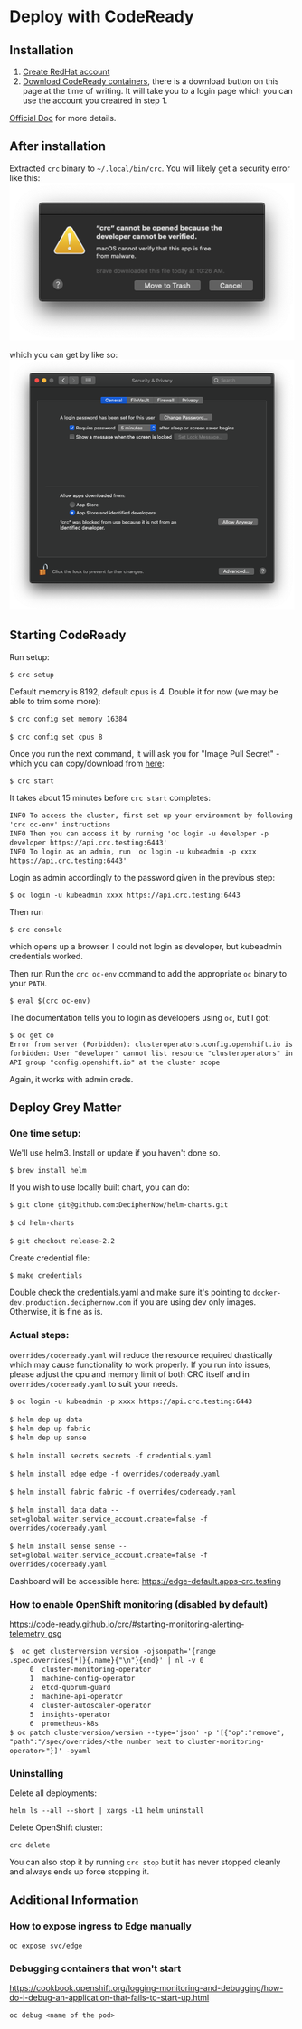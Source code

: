 # Deploy with CodeReady

## Installation



1. [Create RedHat account](https://www.redhat.com/wapps/ugc/register.html?_flowId=register-flow&_flowExecutionKey=e2s1)
2. [Download CodeReady containers](https://developers.redhat.com/products/codeready-containers/overview), there is a download button on this page at the time of writing. It will take you to a login page which you can use the account you creatred in step 1.

[Official Doc](https://access.redhat.com/documentation/en-us/red_hat_codeready_containers/1.7/) for more details.


## After installation

Extracted `crc` binary to `~/.local/bin/crc`. You will likely get a security error like this:
![](img/codeready1.png) 

which you can get by like so:
![Screen Shot 2020-03-23 at 10.44.42 AM|569x500, 75%](img/codeready2.png) 


## Starting CodeReady

Run setup:
```
$ crc setup
```


Default memory is 8192, default cpus is 4. Double it for now (we may be able to trim some more):

```
$ crc config set memory 16384

$ crc config set cpus 8 
```


Once you run the next command, it will ask you for "Image Pull Secret" - which you can copy/download from [here](https://cloud.redhat.com/openshift/install/crc/installer-provisioned):

```
$ crc start
```



It takes about 15 minutes before `crc start` completes:

```
INFO To access the cluster, first set up your environment by following 'crc oc-env' instructions
INFO Then you can access it by running 'oc login -u developer -p developer https://api.crc.testing:6443'
INFO To login as an admin, run 'oc login -u kubeadmin -p xxxx https://api.crc.testing:6443'
```



Login as admin accordingly to the password given in the previous step:

```
$ oc login -u kubeadmin xxxx https://api.crc.testing:6443
```

Then run

```
$ crc console
```

which opens up a browser. I could not login as developer, but kubeadmin credentials worked.



Then run Run the  `crc oc-env`  command to add the appropriate  `oc`  binary to your  `PATH`.

```
$ eval $(crc oc-env)
```



The documentation tells you to login as developers using `oc`, but I got:

```
$ oc get co
Error from server (Forbidden): clusteroperators.config.openshift.io is forbidden: User "developer" cannot list resource "clusteroperators" in API group "config.openshift.io" at the cluster scope
```

Again, it works with admin creds.



## Deploy Grey Matter

### One time setup:
We'll use helm3. Install or update if you haven't done so.

```
$ brew install helm
```

If you wish to use locally built chart, you can do:

```
$ git clone git@github.com:DecipherNow/helm-charts.git

$ cd helm-charts

$ git checkout release-2.2
```

Create credential file:

```
$ make credentials
```

Double check the credentials.yaml and make sure it's pointing to `docker-dev.production.deciphernow.com` if you are using dev only images. Otherwise, it is fine as is.

### Actual steps:

`overrides/codeready.yaml` will reduce the resource required drastically which may cause functionality to work properly. If you run into issues, please adjust the cpu and memory limit of both CRC itself and in `overrides/codeready.yaml` to suit your needs.



```
$ oc login -u kubeadmin -p xxxx https://api.crc.testing:6443

$ helm dep up data
$ helm dep up fabric
$ helm dep up sense

$ helm install secrets secrets -f credentials.yaml

$ helm install edge edge -f overrides/codeready.yaml

$ helm install fabric fabric -f overrides/codeready.yaml

$ helm install data data --set=global.waiter.service_account.create=false -f overrides/codeready.yaml

$ helm install sense sense --set=global.waiter.service_account.create=false -f overrides/codeready.yaml

```

Dashboard will be accessible here:
https://edge-default.apps-crc.testing

### How to enable OpenShift monitoring (disabled by default)

https://code-ready.github.io/crc/#starting-monitoring-alerting-telemetry_gsg

```
$  oc get clusterversion version -ojsonpath='{range .spec.overrides[*]}{.name}{"\n"}{end}' | nl -v 0                                  
     0	cluster-monitoring-operator
     1	machine-config-operator
     2	etcd-quorum-guard
     3	machine-api-operator
     4	cluster-autoscaler-operator
     5	insights-operator
     6	prometheus-k8s
$ oc patch clusterversion/version --type='json' -p '[{"op":"remove", "path":"/spec/overrides/<the number next to cluster-monitoring-operator>"}]' -oyaml

```
### Uninstalling

Delete all deployments:
```
helm ls --all --short | xargs -L1 helm uninstall 
```

Delete OpenShift cluster:
```
crc delete
```
You can also stop it by running `crc stop` but it has never stopped cleanly and always ends up force stopping it.


## Additional Information

### How to expose ingress to Edge manually

```
oc expose svc/edge
```

### Debugging containers that won't start
https://cookbook.openshift.org/logging-monitoring-and-debugging/how-do-i-debug-an-application-that-fails-to-start-up.html
```
oc debug <name of the pod>
```